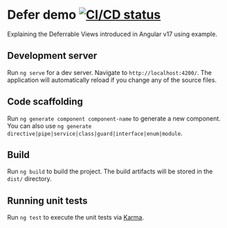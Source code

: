 # Defer demo [![CI/CD status](https://github.com/bhnum/defer-demo/actions/workflows/main.yml/badge.svg)](https://github.com/bhnum/defer-demo/actions/workflows/main.yml)

Explaining the Deferrable Views introduced in Angular v17 using example.

## Development server

Run `ng serve` for a dev server. Navigate to `http://localhost:4200/`. The application will automatically reload if you change any of the source files.

## Code scaffolding

Run `ng generate component component-name` to generate a new component. You can also use `ng generate directive|pipe|service|class|guard|interface|enum|module`.

## Build

Run `ng build` to build the project. The build artifacts will be stored in the `dist/` directory.

## Running unit tests

Run `ng test` to execute the unit tests via [Karma](https://karma-runner.github.io).
